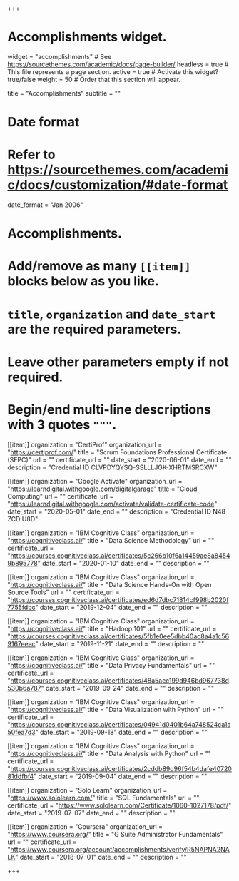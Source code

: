 +++
# Accomplishments widget.
widget = "accomplishments"  # See https://sourcethemes.com/academic/docs/page-builder/
headless = true  # This file represents a page section.
active = true  # Activate this widget? true/false
weight = 50  # Order that this section will appear.

title = "Accomplish&shy;ments"
subtitle = ""

# Date format
#   Refer to https://sourcethemes.com/academic/docs/customization/#date-format
date_format = "Jan 2006"

# Accomplishments.
#   Add/remove as many `[[item]]` blocks below as you like.
#   `title`, `organization` and `date_start` are the required parameters.
#   Leave other parameters empty if not required.
#   Begin/end multi-line descriptions with 3 quotes `"""`.

[[item]]
  organization = "CertiProf"
  organization_url = "https://certiprof.com/"
  title = "Scrum Foundations Professional Certificate (SFPC)"
  url = ""
  certificate_url = ""
  date_start = "2020-06-01"
  date_end = ""
  description = "Credential ID CLVPDYQYSQ-SSLLLJGK-XHRTMSRCXW"

[[item]]
  organization = "Google Actívate"
  organization_url = "https://learndigital.withgoogle.com/digitalgarage"
  title = "Cloud Computing"
  url = ""
  certificate_url = "https://learndigital.withgoogle.com/activate/validate-certificate-code"
  date_start = "2020-05-01"
  date_end = ""
  description = "Credential ID N48 ZCD U8D"
  
[[item]]
  organization = "IBM Cognitive Class"
  organization_url = "https://cognitiveclass.ai/"
  title = "Data Science Methodology"
  url = ""
  certificate_url = "https://courses.cognitiveclass.ai/certificates/5c266b10f6a14459ae8a84549b895778"
  date_start = "2020-01-10"
  date_end = ""
  description = ""

[[item]]
  organization = "IBM Cognitive Class"
  organization_url = "https://cognitiveclass.ai/"
  title = "Data Science Hands-On with Open Source Tools"
  url = ""
  certificate_url = "https://courses.cognitiveclass.ai/certificates/ed6d7dbc71814cf998b2020f7755fdbc"
  date_start = "2019-12-04"
  date_end = ""
  description = ""

[[item]]
  organization = "IBM Cognitive Class"
  organization_url = "https://cognitiveclass.ai/"
  title = "Hadoop 101"
  url = ""
  certificate_url = "https://courses.cognitiveclass.ai/certificates/5fb1e0ee5dbb40ac8a4a1c569167eeac"
  date_start = "2019-11-21"
  date_end = ""
  description = ""

[[item]]
  organization = "IBM Cognitive Class"
  organization_url = "https://cognitiveclass.ai/"
  title = "Data Privacy Fundamentals"
  url = ""
  certificate_url = "https://courses.cognitiveclass.ai/certificates/48a5acc199d946bd967738d530b6a787"
  date_start = "2019-09-24"
  date_end = ""
  description = ""

[[item]]
  organization = "IBM Cognitive Class"
  organization_url = "https://cognitiveclass.ai/"
  title = "Data Visualization with Python"
  url = ""
  certificate_url = "https://courses.cognitiveclass.ai/certificates/04941d0401b64a748524ca1a50fea7d3"
  date_start = "2019-09-18"
  date_end = ""
  description = ""

[[item]]
  organization = "IBM Cognitive Class"
  organization_url = "https://cognitiveclass.ai/"
  title = "Data Analysis with Python"
  url = ""
  certificate_url = "https://courses.cognitiveclass.ai/certificates/2cddb89d96f54b4dafe4072081ddfbf4"
  date_start = "2019-09-04"
  date_end = ""
  description = ""

[[item]]
  organization = "Solo Learn"
  organization_url = "https://www.sololearn.com/"
  title = "SQL Fundamentals"
  url = ""
  certificate_url = "https://www.sololearn.com/Certificate/1060-1027178/pdf/"
  date_start = "2019-07-07"
  date_end = ""
  description = ""

[[item]]
  organization = "Coursera"
  organization_url = "https://www.coursera.org/"
  title = "G Suite Administrator Fundamentals"
  url = ""
  certificate_url = "https://www.coursera.org/account/accomplishments/verify/R5NAPNA2NALK"
  date_start = "2018-07-01"
  date_end = ""
  description = ""

+++
